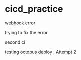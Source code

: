 # cicd_practice

webhook error

trying to fix the error

second ci

testing octopus deploy , Attempt 2
